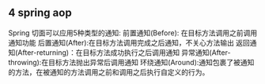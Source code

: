 ## 4 spring aop
Spring  切面可以应用5种类型的通知:
前置通知(Before): 在目标方法调用之前调用通知功能
后置通知(After):在目标方法调用完成之后通知，不关心方法输出
返回通知(After-returning)：在目标方法成功执行之后调用通知
异常通知(After-throwing):在目标方法抛出异常后调用通知
环绕通知(Around):通知包裹了被通知的方法，在被通知的方法调用之前和调用之后执行自定义的行为。

